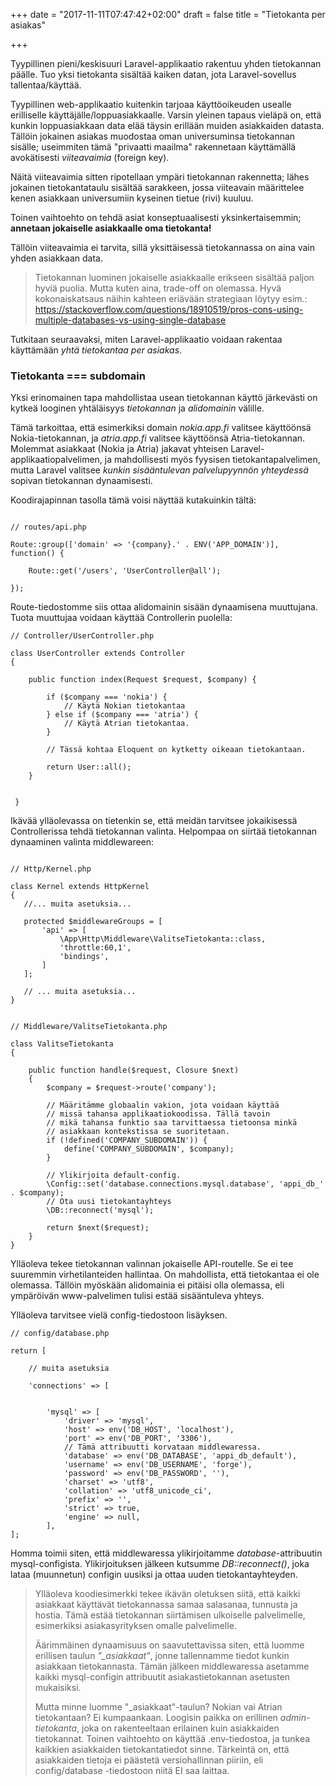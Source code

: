+++
date = "2017-11-11T07:47:42+02:00"
draft = false
title = "Tietokanta per asiakas"

+++

Tyypillinen pieni/keskisuuri Laravel-applikaatio rakentuu yhden tietokannan päälle. Tuo yksi tietokanta sisältää kaiken datan, jota Laravel-sovellus tallentaa/käyttää. 

Tyypillinen web-applikaatio kuitenkin tarjoaa käyttöoikeuden usealle erilliselle käyttäjälle/loppuasiakkaalle. Varsin yleinen tapaus vieläpä on, että kunkin loppuasiakkaan data elää täysin erillään muiden asiakkaiden datasta. Tällöin jokainen asiakas muodostaa oman universuminsa tietokannan sisälle; useimmiten tämä "privaatti maailma" rakennetaan käyttämällä avokätisesti *viiteavaimia* (foreign key). 

Näitä viiteavaimia sitten ripotellaan ympäri tietokannan rakennetta; lähes jokainen tietokantataulu sisältää sarakkeen, jossa viiteavain määrittelee kenen asiakkaan universumiin kyseinen tietue (rivi) kuuluu.

Toinen vaihtoehto on tehdä asiat konseptuaalisesti yksinkertaisemmin; **annetaan jokaiselle asiakkaalle oma tietokanta!** 

Tällöin viiteavaimia ei tarvita, sillä yksittäisessä tietokannassa on aina vain yhden asiakkaan data. 

> Tietokannan luominen jokaiselle asiakkaalle erikseen sisältää paljon hyviä puolia. Mutta kuten aina, trade-off on olemassa. Hyvä kokonaiskatsaus näihin kahteen eriävään strategiaan löytyy esim.: https://stackoverflow.com/questions/18910519/pros-cons-using-multiple-databases-vs-using-single-database

Tutkitaan seuraavaksi, miten Laravel-applikaatio voidaan rakentaa käyttämään *yhtä tietokantaa per asiakas*.

### Tietokanta === subdomain

Yksi erinomainen tapa mahdollistaa usean tietokannan käyttö järkevästi on kytkeä looginen yhtäläisyys *tietokannan* ja *alidomainin* välille.

Tämä tarkoittaa, että esimerkiksi domain *nokia.app.fi* valitsee käyttöönsä Nokia-tietokannan, ja *atria.app.fi* valitsee käyttöönsä Atria-tietokannan. Molemmat asiakkaat (Nokia ja Atria) jakavat yhteisen Laravel-applikaatiopalvelimen, ja mahdollisesti myös fyysisen tietokantapalvelimen, mutta Laravel valitsee *kunkin sisääntulevan palvelupyynnön yhteydessä* sopivan tietokannan dynaamisesti.

Koodirajapinnan tasolla tämä voisi näyttää kutakuinkin tältä:

```

// routes/api.php

Route::group(['domain' => '{company}.' . ENV('APP_DOMAIN')], function() {
	
	Route::get('/users', 'UserController@all');

}); 

```

Route-tiedostomme siis ottaa alidomainin sisään dynaamisena muuttujana. Tuota muuttujaa voidaan käyttää Controllerin puolella:

```
// Controller/UserController.php

class UserController extends Controller
{

    public function index(Request $request, $company) {

    	if ($company === 'nokia') {
    		// Käytä Nokian tietokantaa
    	} else if ($company === 'atria') {
    		// Käytä Atrian tietokantaa.
    	}

    	// Tässä kohtaa Eloquent on kytketty oikeaan tietokantaan.

    	return User::all();
    }


 }

 ```

 Ikävää ylläolevassa on tietenkin se, että meidän tarvitsee jokaikisessä Controllerissa tehdä tietokannan valinta. Helpompaa on siirtää tietokannan dynaaminen valinta middlewareen:

 ```

// Http/Kernel.php

class Kernel extends HttpKernel
{
	//... muita asetuksia...

    protected $middlewareGroups = [
        'api' => [
            \App\Http\Middleware\ValitseTietokanta::class, 
            'throttle:60,1',
            'bindings',
        ]
    ]; 

    // ... muita asetuksia...
}

```

```

// Middleware/ValitseTietokanta.php

class ValitseTietokanta
{

    public function handle($request, Closure $next)
    {
        $company = $request->route('company');

    	// Määritämme globaalin vakion, jota voidaan käyttää
    	// missä tahansa applikaatiokoodissa. Tällä tavoin
    	// mikä tahansa funktio saa tarvittaessa tietoonsa minkä
    	// asiakkaan kontekstissa se suoritetaan.
        if (!defined('COMPANY_SUBDOMAIN')) {
            define('COMPANY_SUBDOMAIN', $company);
        }

        // Ylikirjoita default-config.
        \Config::set('database.connections.mysql.database', 'appi_db_' . $company);
        // Ota uusi tietokantayhteys
        \DB::reconnect('mysql');

        return $next($request);
    }
}

```

Ylläoleva tekee tietokannan valinnan jokaiselle API-routelle. Se ei tee suuremmin virhetilanteiden hallintaa. On mahdollista, että tietokantaa ei ole olemassa. Tällöin myöskään alidomainia ei pitäisi olla olemassa, eli ympäröivän www-palvelimen tulisi estää sisääntuleva yhteys.

Ylläoleva tarvitsee vielä config-tiedostoon lisäyksen.

```
// config/database.php

return [

	// muita asetuksia

    'connections' => [


        'mysql' => [
            'driver' => 'mysql',
            'host' => env('DB_HOST', 'localhost'),
            'port' => env('DB_PORT', '3306'),
            // Tämä attribuutti korvataan middlewaressa.
            'database' => env('DB_DATABASE', 'appi_db_default'),
            'username' => env('DB_USERNAME', 'forge'),
            'password' => env('DB_PASSWORD', ''),
            'charset' => 'utf8',
            'collation' => 'utf8_unicode_ci',
            'prefix' => '',
            'strict' => true,
            'engine' => null,
        ],
];

```

Homma toimii siten, että middlewaressa ylikirjoitamme *database*-attribuutin mysql-configista. Ylikirjoituksen jälkeen kutsumme *DB::reconnect()*, joka lataa (muunnetun) configin uusiksi ja ottaa uuden tietokantayhteyden.

> Ylläoleva koodiesimerkki tekee ikävän oletuksen siitä, että kaikki asiakkaat käyttävät tietokannassa samaa salasanaa, tunnusta ja hostia. Tämä estää tietokannan siirtämisen ulkoiselle palvelimelle, esimerkiksi asiakasyrityksen omalle palvelimelle.
>
>
>
> Äärimmäinen dynaamisuus on saavutettavissa siten, että luomme erillisen taulun *"_asiakkaat"*, jonne tallennamme tiedot kunkin asiakkaan tietokannasta. Tämän jälkeen middlewaressa asetamme kaikki mysql-configin attribuutit asiakastietokannan asetusten mukaisiksi.
>
>
>
> Mutta minne luomme "_asiakkaat"-taulun? Nokian vai Atrian tietokantaan? Ei kumpaankaan. Loogisin paikka on erillinen *admin-tietokanta*, joka on rakenteeltaan erilainen kuin asiakkaiden tietokannat. Toinen vaihtoehto on käyttää .env-tiedostoa, ja tunkea kaikkien asiakkaiden tietokantatiedot sinne. Tärkeintä on, että asiakkaiden tietoja ei päästetä versiohallinnan piiriin, eli config/database -tiedostoon niitä EI saa laittaa.
